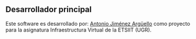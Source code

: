 ## Desarrollador principal
Este software es desarrollado por: [Antonio Jiménez Argüello](https://github.com/antonioJ95) como proyecto para la asignatura Infraestructura Virtual de la ETSIIT (UGR).
